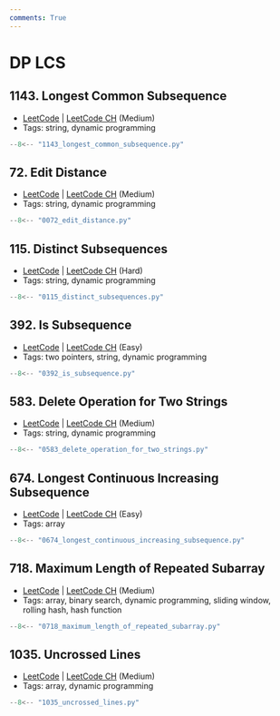 ```yaml
---
comments: True
---
```


# DP LCS

## 1143. Longest Common Subsequence

-   [LeetCode](https://leetcode.com/problems/longest-common-subsequence/) | [LeetCode CH](https://leetcode.cn/problems/longest-common-subsequence/) (Medium)
-   Tags: string, dynamic programming

```python
--8<-- "1143_longest_common_subsequence.py"
```

## 72. Edit Distance

-   [LeetCode](https://leetcode.com/problems/edit-distance/) | [LeetCode CH](https://leetcode.cn/problems/edit-distance/) (Medium)
-   Tags: string, dynamic programming

```python
--8<-- "0072_edit_distance.py"
```

## 115. Distinct Subsequences

-   [LeetCode](https://leetcode.com/problems/distinct-subsequences/) | [LeetCode CH](https://leetcode.cn/problems/distinct-subsequences/) (Hard)
-   Tags: string, dynamic programming

```python
--8<-- "0115_distinct_subsequences.py"
```

## 392. Is Subsequence

-   [LeetCode](https://leetcode.com/problems/is-subsequence/) | [LeetCode CH](https://leetcode.cn/problems/is-subsequence/) (Easy)
-   Tags: two pointers, string, dynamic programming

```python
--8<-- "0392_is_subsequence.py"
```

## 583. Delete Operation for Two Strings

-   [LeetCode](https://leetcode.com/problems/delete-operation-for-two-strings/) | [LeetCode CH](https://leetcode.cn/problems/delete-operation-for-two-strings/) (Medium)
-   Tags: string, dynamic programming

```python
--8<-- "0583_delete_operation_for_two_strings.py"
```

## 674. Longest Continuous Increasing Subsequence

-   [LeetCode](https://leetcode.com/problems/longest-continuous-increasing-subsequence/) | [LeetCode CH](https://leetcode.cn/problems/longest-continuous-increasing-subsequence/) (Easy)
-   Tags: array

```python
--8<-- "0674_longest_continuous_increasing_subsequence.py"
```

## 718. Maximum Length of Repeated Subarray

-   [LeetCode](https://leetcode.com/problems/maximum-length-of-repeated-subarray/) | [LeetCode CH](https://leetcode.cn/problems/maximum-length-of-repeated-subarray/) (Medium)
-   Tags: array, binary search, dynamic programming, sliding window, rolling hash, hash function

```python
--8<-- "0718_maximum_length_of_repeated_subarray.py"
```

## 1035. Uncrossed Lines

-   [LeetCode](https://leetcode.com/problems/uncrossed-lines/) | [LeetCode CH](https://leetcode.cn/problems/uncrossed-lines/) (Medium)
-   Tags: array, dynamic programming

```python
--8<-- "1035_uncrossed_lines.py"
```
